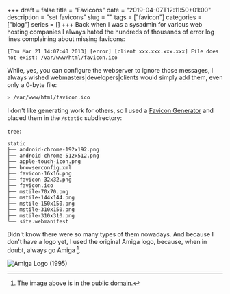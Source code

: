 +++
draft = false
title = "Favicons"
date = "2019-04-07T12:11:50+01:00"
description = "set favicons"
slug = ""
tags = ["favicon"]
categories = ["blog"]
series = []
+++
Back when I was a sysadmin for various web hosting companies I always hated the hundreds of thousands of error log lines complaining about missing favicons:

```text
[Thu Mar 21 14:07:40 2013] [error] [client xxx.xxx.xxx.xxx] File does not exist: /var/www/html/favicon.ico
```

While, yes, you can configure the webserver to ignore those messages, I always wished webmasters|developers|clients would simply add them, even only a 0-byte file:

```bash
> /var/www/html/favicon.ico
```

I don't like generating work for others, so I used a [Favicon Generator](https://realfavicongenerator.net) and placed them in the `/static` subdirectory:

`tree`:

```text
static
├── android-chrome-192x192.png
├── android-chrome-512x512.png
├── apple-touch-icon.png
├── browserconfig.xml
├── favicon-16x16.png
├── favicon-32x32.png
├── favicon.ico
├── mstile-70x70.png
├── mstile-144x144.png
├── mstile-150x150.png
├── mstile-310x150.png
├── mstile-310x310.png
└── site.webmanifest
```

Didn't know there were so many types of them nowadays. And because I don't have a logo yet, I used the original Amiga logo, because, when in doubt, always go Amiga [^1].

![Amiga Logo (1995)](/img/Amiga_Logo_1985.svg 'Amiga Logo 1985')

[^1]: The image above is in the [public domain](https://en.wikipedia.org/wiki/File:Amiga_Logo_1985.svg).
